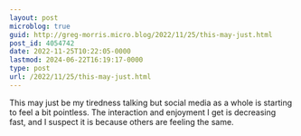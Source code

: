 ```yaml
---
layout: post
microblog: true
guid: http://greg-morris.micro.blog/2022/11/25/this-may-just.html
post_id: 4054742
date: 2022-11-25T10:22:05-0000
lastmod: 2024-06-22T16:19:17-0000
type: post
url: /2022/11/25/this-may-just.html
---
```

This may just be my tiredness talking but social media as a whole is starting to feel a bit pointless. The interaction and enjoyment I get is decreasing fast, and I suspect it is because others are feeling the same.
